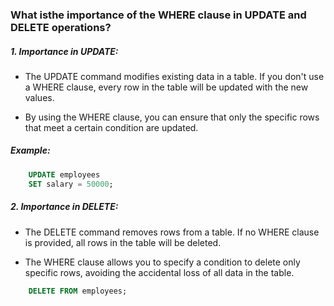 ### What isthe importance of the WHERE clause in UPDATE and DELETE operations?

##### 1. Importance in UPDATE:
- The UPDATE command modifies existing data in a table. If you don't use a WHERE clause, every row in the table will be updated with the new values.

- By using the WHERE clause, you can ensure that only the specific rows that meet a certain condition are updated.

##### Example:
```sql
    UPDATE employees
    SET salary = 50000;
```

##### 2. Importance in DELETE:
- The DELETE command removes rows from a table. If no WHERE clause is provided, all rows in the table will be deleted.

- The WHERE clause allows you to specify a condition to delete only specific rows, avoiding the accidental loss of all data in the table.

```sql
    DELETE FROM employees;
```